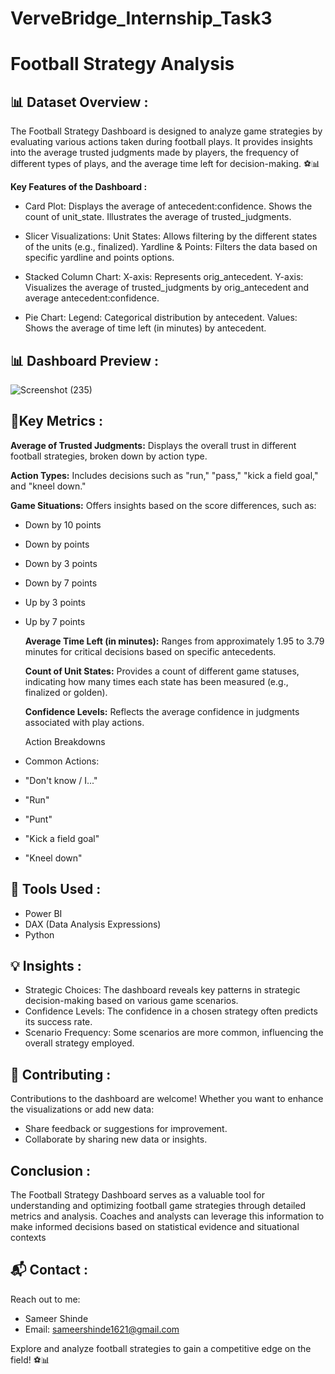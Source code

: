 # VerveBridge_Internship_Task3

# Football Strategy Analysis

## 📊 Dataset Overview :

The Football Strategy Dashboard is designed to analyze game strategies by evaluating various actions taken during football plays. It provides insights into the average trusted judgments made by players, the frequency of different types of plays, and the average time left for decision-making. ⚽📊

**Key Features of the Dashboard :**

- Card Plot:
Displays the average of antecedent:confidence.
Shows the count of unit_state.
Illustrates the average of trusted_judgments.

- Slicer Visualizations:
Unit States: Allows filtering by the different states of the units (e.g., finalized).
Yardline & Points: Filters the data based on specific yardline and points options.

- Stacked Column Chart:
X-axis: Represents orig_antecedent.
Y-axis: Visualizes the average of trusted_judgments by orig_antecedent and average antecedent:confidence.

- Pie Chart:
Legend: Categorical distribution by antecedent.
Values: Shows the average of time left (in minutes) by antecedent.

## 📊 Dashboard Preview :

![Screenshot (235)](https://github.com/user-attachments/assets/f5f34feb-286b-4120-be82-c416dcb96ed7)



## 🚀Key Metrics :

**Average of Trusted Judgments:**
  Displays the overall trust in different football strategies, broken down by action type.
  
**Action Types:**
  Includes decisions such as "run," "pass," "kick a field goal," and "kneel down."
  
**Game Situations:**
  Offers insights based on the score differences, such as:

- Down by 10 points
- Down by points
- Down by 3 points
- Down by 7 points
- Up by 3 points
- Up by 7 points

  **Average Time Left (in minutes):**
   Ranges from approximately 1.95 to 3.79 minutes for critical decisions based on specific antecedents.
  
  **Count of Unit States:**
   Provides a count of different game statuses, indicating how many times each state has been measured (e.g., finalized or golden).

  **Confidence Levels:**
   Reflects the average confidence in judgments associated with play actions.
 
  Action Breakdowns

- Common Actions:
  
- "Don't know / I..."
- "Run"
- "Punt"
- "Kick a field goal"
- "Kneel down"

## 🧰 Tools Used :

- Power BI
- DAX (Data Analysis Expressions)
- Python

## 💡 Insights :

- Strategic Choices: The dashboard reveals key patterns in strategic decision-making based on various game scenarios.
- Confidence Levels: The confidence in a chosen strategy often predicts its success rate.
- Scenario Frequency: Some scenarios are more common, influencing the overall strategy employed.

## 🤝 Contributing :

Contributions to the dashboard are welcome! Whether you want to enhance the visualizations or add new data:

- Share feedback or suggestions for improvement.
- Collaborate by sharing new data or insights.

## Conclusion :

The Football Strategy Dashboard serves as a valuable tool for understanding and optimizing football game strategies through detailed metrics and analysis. Coaches and analysts can leverage this information to make informed decisions based on statistical evidence and situational contexts 

## 📬 Contact :
Reach out to me:

- Sameer Shinde
- Email: sameershinde1621@gmail.com

Explore and analyze football strategies to gain a competitive edge on the field! ⚽📊



